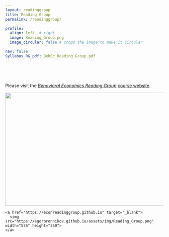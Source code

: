 ```yaml
---
layout: readinggroup
title: Reading Group
permalink: /readinggroup/

profile:
  align: left  # right
  image: Reading_Group.png
  image_circular: false # crops the image to make it circular

nav: false
Syllabus_RG_pdf: BehEc_Reading_Group.pdf
---
```


<br /> 
<br /> 

Please visit the _[Behavioral Economics Reading Group](https://econreadinggroup.github.io)_ [course website](https://econreadinggroup.github.io).


<img src="https://egorbronnikov.github.io/assets/img/Reading_Group.png" width="576" height="360">


    <a href="https://econreadinggroup.github.io" target="_blank">
      <img src="https://egorbronnikov.github.io/assets/img/Reading_Group.png" width="576" height="360">
    </a>

